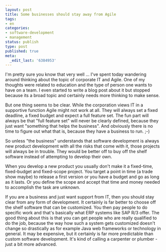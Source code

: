 ```yaml
---
layout: post
title: Some businesses should stay away from Agile
tags:
- en
categories:
- software-development
- management
status: publish
type: post
published: true
meta:
  _edit_last: '6384953'
---
```

<p>I'm pretty sure you know that very well ... I've spent today wandering around thinking about the topic of corporate IT and Agile. One of my thoughts were related to education and the type of person one wants to have on a team. I even started to write a blog post about it but stopped because its a broad topic and certainly needs more thinking to make sense.</p>

<p>But one thing seems to be clear. While the corporation views IT in a supportive function Agile might not work at all. They will always set a fixed deadline, a fixed budget and expect a full feature set. The fun part will always be that "full feature set" will never be clearly defined, because they just want "something that helps the business". And obviously there is no time to figure out what that is, because they have a business to run. ;-)</p>

<p>So unless "the business" understands that software development is always new product development with all the risks that come with it, those projects will always be in trouble. They would be better off to buy off the shelf software instead of attempting to develop their own.</p>

<p>When you develop a new product you usually don't make it a fixed-time, fixed-budget and fixed-scope project. You target a point in time (a trade show maybe) to release a first version or you have a budget and go as long as it lasts. Or you define the scope and accept that time and money needed to accomplish the task are unknown.</p>

<p>If you are a business and just want support from IT, then you should stay clear from any form of development. It certainly is far better to choose off the shelf software that can be customized. You then pay people to do specific work and that's basically what ERP systems like SAP R/3 offer. The good thing about this is that you can get people who are really qualified to do the job, because the way how such a system gets customized doesn't change so drastically as for example Java web frameworks or technology in general. It may be expensive, but it certainly is far more predictable than custom software development. It's kind of calling a carpenter or plumber - just a bit more advanced.</p>
